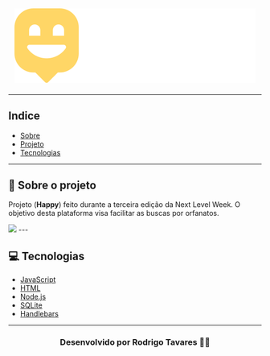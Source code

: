 <h2 align="center">
    <img src="public/images/logo.svg" alt="Logo" title="Logo" tyle="align-items: center"/>

</h2>

---

## Indice
- [Sobre](#-sobre)
- [Projeto](#-projeto)
- [Tecnologias](#-tecnologias)

---
## 🧾 Sobre o projeto
Projeto (**Happy**) feito durante a terceira edição da Next Level Week. O objetivo desta plataforma visa facilitar as buscas por orfanatos. 

<img src="https://ik.imagekit.io/ivtxgzuupu/indexHappy_1__2U2oB5vc1.PNG" />
---


## 💻 Tecnologias
- [JavaScript](https://www.javascript.com/)
- [HTML](https://html.com/)
- [Node.js](https://nodejs.org/en/)
- [SQLite](https://www.sqlite.org/index.html)
- [Handlebars](https://handlebarsjs.com/) 

--- 

<h3 align="center">
    Desenvolvido por Rodrigo Tavares 🐱‍👤
</h3>
